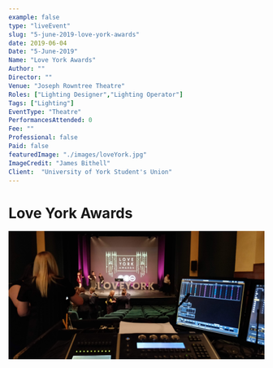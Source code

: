 ```yaml
---
example: false
type: "liveEvent"
slug: "5-june-2019-love-york-awards"
date: 2019-06-04
Date: "5-June-2019"
Name: "Love York Awards"
Author: ""
Director: ""
Venue: "Joseph Rowntree Theatre"
Roles: ["Lighting Designer","Lighting Operator"]
Tags: ["Lighting"]
EventType: "Theatre"
PerformancesAttended: 0
Fee: ""
Professional: false
Paid: false
featuredImage: "./images/loveYork.jpg"
ImageCredit: "James Bithell"
Client:  "University of York Student's Union"
---
```


# Love York Awards

![Image by James Bithell](./images/loveYork.jpg)